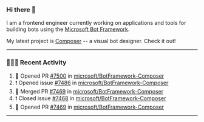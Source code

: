 ### Hi there 👋

I am a frontend engineer currently working on applications and tools for building bots using the [Microsoft Bot Framework](https://dev.botframework.com/).

My latest project is [Composer](https://github.com/microsoft/BotFramework-Composer) -- a visual bot designer. Check it out!

---

### 👨🏻‍💻 Recent Activity

<!--START_SECTION:activity-->
1. 💪 Opened PR [#7500](https://github.com/microsoft/BotFramework-Composer/pull/7500) in [microsoft/BotFramework-Composer](https://github.com/microsoft/BotFramework-Composer)
2. ❗️ Opened issue [#7486](https://github.com/microsoft/BotFramework-Composer/issues/7486) in [microsoft/BotFramework-Composer](https://github.com/microsoft/BotFramework-Composer)
3. 🎉 Merged PR [#7469](https://github.com/microsoft/BotFramework-Composer/pull/7469) in [microsoft/BotFramework-Composer](https://github.com/microsoft/BotFramework-Composer)
4. ❗️ Closed issue [#7468](https://github.com/microsoft/BotFramework-Composer/issues/7468) in [microsoft/BotFramework-Composer](https://github.com/microsoft/BotFramework-Composer)
5. 💪 Opened PR [#7469](https://github.com/microsoft/BotFramework-Composer/pull/7469) in [microsoft/BotFramework-Composer](https://github.com/microsoft/BotFramework-Composer)
<!--END_SECTION:activity-->

---

<!--
**a-b-r-o-w-n/a-b-r-o-w-n** is a ✨ _special_ ✨ repository because its `README.md` (this file) appears on your GitHub profile.

Here are some ideas to get you started:

- 🔭 I’m currently working on ...
- 🌱 I’m currently learning ...
- 👯 I’m looking to collaborate on ...
- 🤔 I’m looking for help with ...
- 💬 Ask me about ...
- 📫 How to reach me: ...
- 😄 Pronouns: ...
- ⚡ Fun fact: ...
-->

